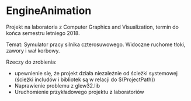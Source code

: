 # EngineAnimation
Projekt na laboratoria z Computer Graphics and Visualization, termin do końca semestru letniego 2018.

Temat: Symulator pracy silnika czterosuwowego. Widoczne ruchome tłoki, zawory i wał korbowy.

Rzeczy do zrobienia:
- upewnienie się, że projekt działa niezależnie od ścieżki systemowej (ścieżki includów i bibliotek są w relacji do $(ProjectPath))
- Naprawienie problemu z glew32.lib
- Uruchomienie przykładowego projektu z laboratoriów
